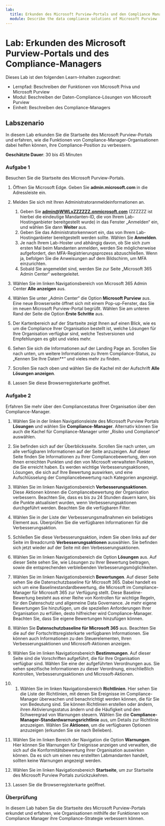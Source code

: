 ```yaml
---
lab:
  title: Erkunden des Microsoft Purview-Portals und den Compliance Managers
  module: Describe the data compliance solutions of Microsoft Purview
---
```


# Lab: Erkunden des Microsoft Purview-Portals und des Compliance-Managers

Dieses Lab ist den folgenden Learn-Inhalten zugeordnet:

- Lernpfad: Beschreiben der Funktionen von Microsoft Priva und Microsoft Purview
- Modul: Beschreiben der Daten-Compliance-Lösungen von Microsoft Purview
- Einheit: Beschreiben des Compliance-Managers

## Labszenario

In diesem Lab erkunden Sie die Startseite des Microsoft Purview-Portals und erfahren, wie die Funktionen von Compliance-Manager-Organisationen dabei helfen können, ihre Compliance-Position zu verbessern.

**Geschätzte Dauer**: 30 bis 45 Minuten

### Aufgabe 1

Besuchen Sie die Startseite des Microsoft Purview-Portals.

1. Öffnen Sie Microsoft Edge. Geben Sie **admin.microsoft.com** in die Adressleiste ein.
1. Melden Sie sich mit Ihren Administratoranmeldeinformationen an.
    1. Geben Sie **admin@WWLxZZZZZZ.onmicrosoft.com** (ZZZZZZ ist hierbei die eindeutige Mandanten-ID, die von Ihrem Lab-Hostinganbieter bereitgestellt wurde) in das Fenster „Anmelden“ ein, und wählen Sie dann **Weiter** aus.
    1. Geben Sie das Administratorkennwort ein, das von Ihrem Lab-Hostinganbieter bereitgestellt werden sollte. Wählen Sie **Anmelden**.
    1. Je nach Ihrem Lab-Hoster und abhängig davon, ob Sie sich zum ersten Mal beim Mandanten anmelden, werden Sie möglicherweise aufgefordert, den MFA-Registrierungsprozess abzuschließen. Wenn ja, befolgen Sie die Anweisungen auf dem Bildschirm, um MFA einzurichten.
    1. Sobald Sie angemeldet sind, werden Sie zur Seite „Microsoft 365 Admin Center“ weitergeleitet.

1. Wählen Sie im linken Navigationsbereich von Microsoft 365 Admin Center **Alle anzeigen** aus.

1. Wählen Sie unter „Admin Center“ die Option **Microsoft Purview** aus.  Eine neue Browserseite öffnet sich mit einem Pop-up-Fenster, das Sie im neuen Microsoft Purview-Portal begrüßt. Wählen Sie am unteren Rand der Seite die Option **Erste Schritte** aus.

1. Der Kartenbereich auf der Startseite zeigt Ihnen auf einen Blick, wie es um die Compliance Ihrer Organisation bestellt ist, welche Lösungen für Ihre Organisation verfügbar sind, welche Testversionen und Empfehlungen es gibt und vieles mehr.

1. Sehen Sie sich die Informationen auf der Landing Page an.  Scrollen Sie nach unten, um weitere Informationen zu Ihrem Compliance-Status, zu „Kennen Sie Ihre Daten**“ und vieles mehr zu finden.

1. Scrollen Sie nach oben und wählen Sie die Kachel mit der Aufschrift **Alle Lösungen anzeigen**.

1. Lassen Sie diese Browserregisterkarte geöffnet.

### Aufgabe 2

Erfahren Sie mehr über den Compliancestatus Ihrer Organisation über den Compliance-Manager.

1. Wählen Sie in der linken Navigationsleiste des Microsoft Purview Portals **Lösungen** und wählen Sie **Compliance-Manager**.  Alternativ können Sie auch die Kachel für Compliance-Manager unter „Risiko und Compliance“ auswählen.

1. Sie befinden sich auf der Überblicksseite. Scrollen Sie nach unten, um alle verfügbaren Informationen auf der Seite anzuzeigen.  Auf dieser Seite finden Sie Informationen zu Ihrer Compliancebewertung, den von Ihnen erreichten Punkten und den von Microsoft verwalteten Punkten, die Sie erreicht haben.   Es werden wichtige Verbesserungsaktionen, Lösungen, die sich auf Ihre Bewertung auswirken, und eine Aufschlüsselung der Compliancebewertung nach Kategorien angezeigt.

1. Wählen Sie im linken Navigationsbereich **Verbesserungsaktionen**.  Diese Aktionen können die Compliancebewertung der Organisation verbessern. Beachten Sie, dass es bis zu 24 Stunden dauern kann, bis die Punkte aktualisiert wurden, wenn Verbesserungsaktionen durchgeführt werden.  Beachten Sie die verfügbaren Filter.

1. Wählen Sie in der Liste der Verbesserungsmaßnahmen ein beliebiges Element aus.  Überprüfen Sie die verfügbaren Informationen für die Verbesserungsaktion.

1. Schließen Sie diese Verbesserungsaktion, indem Sie oben links auf der Seite im Breadcrumb **Verbesserungsaktionen** auswählen.  Sie befinden sich jetzt wieder auf der Seite mit den Verbesserungsaktionen.

1. Wählen Sie im linken Navigationsbereich die Option **Lösungen** aus. Auf dieser Seite sehen Sie, wie Lösungen zu Ihrer Bewertung beitragen, sowie die entsprechenden verbleibenden Verbesserungsmöglichkeiten.

1. Wählen Sie im linken Navigationsbereich **Bewertungen**. Auf dieser Seite sehen Sie die Datenschutzbaseline für Microsoft 365.  Dabei handelt es sich um eine Baselinestandardbewertung, die Microsoft im Compliance-Manager für Microsoft 365 zur Verfügung stellt.  Diese Baseline-Bewertung besteht aus einer Reihe von Kontrollen für wichtige Regeln, für den Datenschutz und allgemeine Data Governance. Je mehr eigene Bewertungen Sie hinzufügen, um die speziellen Anforderungen Ihrer Organisation zu erfüllen, desto hilfreicher wird Compliance-Manager.  Beachten Sie, dass Sie eigene Bewertungen hinzufügen können.

1. Wählen Sie **Datenschutzbaseline für Microsoft 365** aus.  Beachten Sie die auf der Fortschrittsregisterkarte verfügbaren Informationen. Sie können auch Informationen zu den Steuerelementen, Ihren Verbesserungsaktionen und Microsoft-Aktionen anzeigen.  

1. Wählen Sie im linken Navigationsbereich **Bestimmungen**.  Auf dieser Seite sind die Vorschriften aufgeführt, die für Ihre Organisation verfügbar sind. Wählen Sie eine der aufgeführten Verordnungen aus. Sie sehen spezifische Informationen zu dieser Verordnung, einschließlich Kontrollen, Verbesserungsaktionen und Microsoft-Aktionen.

1. 1. Wählen Sie im linken Navigationsbereich **Richtlinien**. Hier sehen Sie die Liste der Richtlinien, mit denen Sie Ereignisse im Compliance-Manager überwachen und benachrichtigt werden können, die für Sie von Bedeutung sind. Sie können Richtlinien erstellen oder ändern, ihren Aktivierungsstatus ändern und die Häufigkeit und den Schweregrad von Warnungen steuern. Wählen Sie die **Compliance-Manager-Standardwarnungsrichtlinie** aus, um Details zur Richtlinie anzuzeigen.  Wählen Sie **Aktionen**, um die verfügbaren Optionen anzuzeigen (erkunden Sie sie nach Belieben).

1. Wählen Sie im linken Bereich der Navigation die Option **Warnungen**.   Hier können Sie Warnungen für Ereignisse anzeigen und verwalten, die sich auf die Konformitätsbewertung Ihrer Organisation auswirken können. Da es sich um einen neu erstellten Labmandanten handelt, sollten keine Warnungen angezeigt werden.

1. Wählen Sie im linken Navigationsbereich **Startseite**, um zur Startseite des Microsoft Purview Portals zurückzukehren.

1. Lassen Sie die Browserregisterkarte geöffnet.

### Überprüfung

In diesem Lab haben Sie die Startseite des Microsoft Purview-Portals erkundet und erfahren, wie Organisationen mithilfe der Funktionen von Compliance Manager ihre Compliance-Strategie verbessern können.
